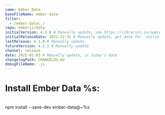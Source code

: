 ```yaml
---
name: Ember Data
baseFileName: ember-data
filter:
  - /ember-data\./
repo: emberjs/data
initialVersion: 4.1.0 # Manually update, see https://libraries.io/npm/ember-data throughout
initialReleaseDate: 2021-12-31 # Manually update, get date for `initialVersion`
lastRelease: 4.1.0 # Manually update
futureVersion: 4.1.1 # Manually update
channel: release
date: 2022-01-03 # Manually update, is today's date
changelogPath: CHANGELOG.md
debugFileName: .js
---
```

# Install Ember Data %s:
<br>
npm install --save-dev ember-data@~%s
